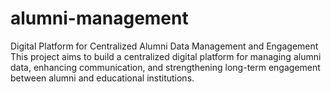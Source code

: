 # alumni-management
Digital Platform for Centralized Alumni Data Management and Engagement  This project aims to build a centralized digital platform for managing alumni data, enhancing communication, and strengthening long-term engagement between alumni and educational institutions. 
